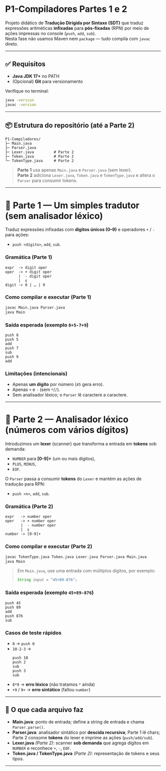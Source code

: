 # P1-Compiladores Partes 1 e 2

Projeto didático de **Tradução Dirigida por Sintaxe (SDT)** que traduz expressões aritméticas **infixadas** para **pós-fixadas** (RPN) por meio de ações impressas no console (`push`, `add`, `sub`).  
Nesta fase não usamos Maven nem `package` — tudo compila com `javac` direto.

---

## ✅ Requisitos
- **Java JDK 17+** no PATH
- (Opcional) **Git** para versionamento

Verifique no terminal:
```bash
java -version
javac -version
```

---

## 📦 Estrutura do repositório (até a Parte 2)
```
P1-Compiladores/
├─ Main.java
├─ Parser.java
├─ Lexer.java         # Parte 2
├─ Token.java         # Parte 2
└─ TokenType.java     # Parte 2
```

> **Parte 1** usa apenas `Main.java` e `Parser.java` (sem lexer).  
> **Parte 2** adiciona `Lexer.java`, `Token.java` e `TokenType.java` e altera o `Parser` para consumir tokens.

---

# 🧩 Parte 1 — Um simples tradutor (sem analisador léxico)

Traduz expressões infixadas com **dígitos únicos (0–9)** e operadores `+` / `-` para ações:
- `push <dígito>`, `add`, `sub`.

### Gramática (Parte 1)
```
expr  -> digit oper
oper  -> + digit oper
      |  - digit oper
      |  ε
digit -> 0 | … | 9
```

### Como compilar e executar (Parte 1)
```bash
javac Main.java Parser.java
java Main
```

### Saída esperada (exemplo `8+5-7+9`)
```
push 8
push 5
add
push 7
sub
push 9
add
```

### Limitações (intencionais)
- Apenas **um dígito** por número (`45` gera erro).
- Apenas `+` e `-` (sem `*`/`/`).
- Sem analisador léxico; o `Parser` lê caractere a caractere.

---

# 🔎 Parte 2 — Analisador léxico (números com vários dígitos)

Introduzimos um **lexer** (scanner) que transforma a entrada em **tokens** sob demanda:
- `NUMBER` para **[0-9]+** (um ou mais dígitos),
- `PLUS`, `MINUS`,
- `EOF`.

O `Parser` passa a consumir **tokens** do `Lexer` e mantém as ações de tradução para RPN:
- `push <n>`, `add`, `sub`.

### Gramática (Parte 2)
```
expr   -> number oper
oper   -> + number oper
       |  - number oper
       |  ε
number -> [0-9]+
```

### Como compilar e executar (Parte 2)
```bash
javac TokenType.java Token.java Lexer.java Parser.java Main.java
java Main
```

> Em `Main.java`, use uma entrada com múltiplos dígitos, por exemplo:
> ```java
> String input = "45+89-876";
> ```

### Saída esperada (exemplo `45+89-876`)
```
push 45
push 89
add
push 876
sub
```

### Casos de teste rápidos
- `0` → `push 0`  
- `10-2-3` →  
  ```
  push 10
  push 2
  sub
  push 3
  sub
  ```
- `8*9` → **erro léxico** (não tratamos `*` ainda)
- `+9` / `9+` → **erro sintático** (faltou `number`)

---

## 🧠 O que cada arquivo faz
- **Main.java**: ponto de entrada; define a string de entrada e chama `Parser.parse()`.
- **Parser.java**: analisador sintático por **descida recursiva**; Parte 1 lê chars; Parte 2 consome **tokens** do lexer e imprime as ações (`push/add/sub`).
- **Lexer.java** *(Parte 2)*: scanner **sob demanda** que agrega dígitos em `NUMBER` e reconhece `+`, `-`, `EOF`.
- **Token.java / TokenType.java** *(Parte 2)*: representação de tokens e seus tipos.

---


